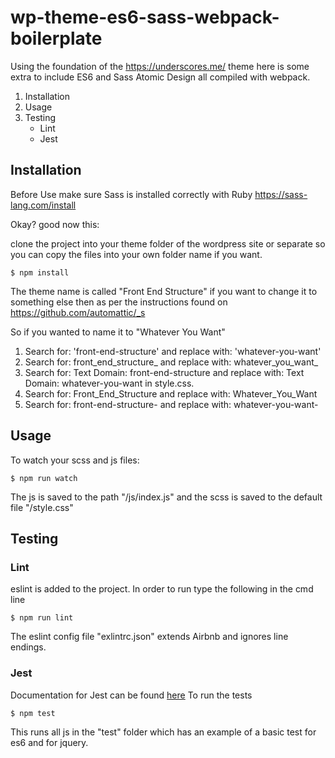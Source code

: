 # wp-theme-es6-sass-webpack-boilerplate
Using the foundation of the https://underscores.me/ theme here is some extra to include ES6 and Sass Atomic Design all compiled with webpack.

1. Installation
2. Usage
3. Testing
    - Lint
    - Jest


## Installation

Before Use make sure Sass is installed correctly with Ruby https://sass-lang.com/install

Okay? good now this:

clone the project into your theme folder of the wordpress site or separate so you can copy the files into your own folder name if you want.

```
$ npm install
```

The theme name is called "Front End Structure" if you want to change it to something else then as per the instructions found on https://github.com/automattic/_s

So if you wanted to name it to "Whatever You Want"

1. Search for: 'front-end-structure' and replace with: 'whatever-you-want'
2. Search for: front_end_structure_ and replace with: whatever_you_want_
3. Search for: Text Domain: front-end-structure and replace with: Text Domain: whatever-you-want in style.css.
4. Search for: Front_End_Structure and replace with: Whatever_You_Want
5. Search for: front-end-structure- and replace with: whatever-you-want-


## Usage

To watch your scss and js files:

```
$ npm run watch
```

The js is saved to the path "/js/index.js" and the scss is saved to the default file "/style.css"


## Testing

### **Lint**

eslint is added to the project.  In order to run type the following in the cmd line

```
$ npm run lint
```

The eslint config file "exlintrc.json" extends Airbnb and ignores line endings.

### **Jest**

Documentation for Jest can be found [here](https://facebook.github.io/jest/)
To run the tests

```
$ npm test
```

This runs all js in the "test" folder which has an example of a basic test for es6 and for jquery.